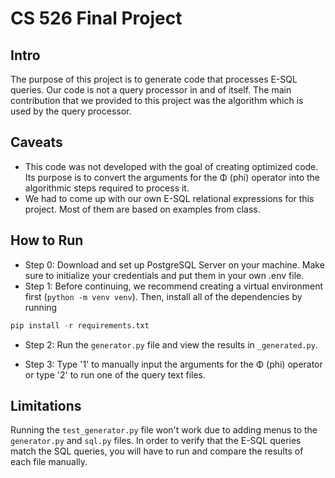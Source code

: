 # CS 526 Final Project

## Intro

The purpose of this project is to generate code that processes E-SQL queries. Our code is not a query processor in and of itself. The main contribution that we provided to this project was the algorithm which is used by the query processor.

## Caveats

- This code was not developed with the goal of creating optimized code. Its purpose is to convert the arguments for the Φ (phi) operator into the algorithmic steps required to process it.
- We had to come up with our own E-SQL relational expressions for this project. Most of them are based on examples from class.

## How to Run

- Step 0: Download and set up PostgreSQL Server on your machine. Make sure to initialize your credentials and put them in your own .env file.
- Step 1: Before continuing, we recommend creating a virtual environment first (`python -m venv venv`). Then, install all of the dependencies by running

```py
pip install -r requirements.txt
```

- Step 2: Run the `generator.py` file and view the results in `_generated.py`.

- Step 3: Type '1' to manually input the arguments for the Φ (phi) operator or type '2' to run one of the query text files.

## Limitations
Running the `test_generator.py` file won't work due to adding menus to the `generator.py` and `sql.py` files. In order to verify that the E-SQL queries match the SQL queries, you will have to run and compare the results of each file manually.
